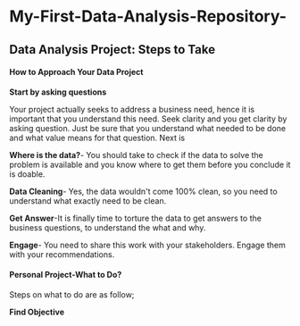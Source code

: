 # My-First-Data-Analysis-Repository-

## Data Analysis Project: Steps to Take 

#### How to Approach Your Data Project

**Start by asking questions**

Your project actually seeks to address a business need, hence it is important that you understand this need. Seek clarity and you get clarity by asking question. Just be sure that you understand what needed to be done and what value means for that question. Next is

**Where is the data?**- You should take to check if the data to solve the problem is available and you know where to get them before you conclude it is doable.

**Data Cleaning**- Yes, the data wouldn't come 100% clean, so you need to understand what exactly need to be clean.

**Get Answer**-It is finally time to torture the data to get answers to the business questions, to understand the what and why.

**Engage**- You need to share this work with your stakeholders. Engage them with your recommendations.

#### Personal Project-What to Do?

Steps on what to do are as follow;

**Find Objective**
